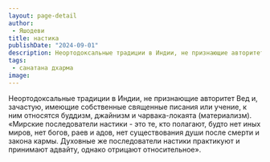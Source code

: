 ```yaml
---
layout: page-detail
author:
 - Яшодеви
title: настика
publishDate: "2024-09-01"
description: Неортодоксальные традиции в Индии, не признающие авторитет Вед и, зачастую, имеющие собственные священные писания или учение, к ним относятся буддизм, джайнизм и чарвака-локаята (материализм).
tags:
 - санатана дхарма
image: 
---
```


Неортодоксальные традиции в Индии, не признающие авторитет Вед и, зачастую, имеющие собственные священные писания или учение, к ним относятся буддизм, джайнизм и чарвака-локаята (материализм).
 «Мирские последователи настики - это те, кто полагают, будто нет иных миров, нет богов, раев и адов, нет существования души после смерти и закона кармы. Духовные же последователи настики практикуют и принимают адвайту, однако отрицают относительное».

